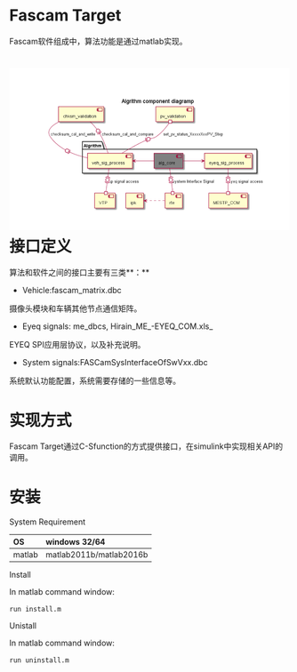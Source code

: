 # Fascam Target

Fascam软件组成中，算法功能是通过matlab实现。

# ![](/assets/software_arch.png)接口定义

算法和软件之间的接口主要有三类**：**

* Vehicle:fascam\_matrix.dbc

摄像头模块和车辆其他节点通信矩阵。

* Eyeq signals: me_dbcs, Hirain\_ME_-EYEQ\_COM.xls\_

EYEQ SPI应用层协议，以及补充说明。

* System signals:FASCamSysInterfaceOfSwVxx.dbc

系统默认功能配置，系统需要存储的一些信息等。

# 实现方式

Fascam Target通过C-Sfunction的方式提供接口，在simulink中实现相关API的调用。

# 安装

System Requirement

| OS | windows 32/64 |
| :--- | :--- |
| matlab | matlab2011b/matlab2016b |

Install

In matlab command window:

```
run install.m
```

Unistall

In matlab command window:

```
run uninstall.m
```



